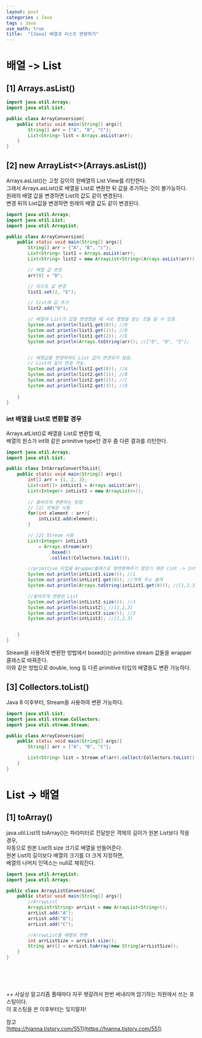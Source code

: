 ```yaml
---
layout: post
categories : Java
tags : Java
use_math: true
title:  "[Java] 배열과 리스트 변환하기"
---
```


# 배열 -> List 
## [1] Arrays.asList()
```java
import java.util.Arrays;
import java.util.List;

public class ArrayConversion{
    public static void main(String[] args){
        String[] arr = {"A", "B", "C"};
        List<String> list = Arrays.asList(arr);
    }
}
```

## [2] new ArrayList<>(Arrays.asList())
Arrays.asList()는 고정 길이의 원배열의 List View를 리턴한다.    
그래서 Arrays.asList()로 배열을 List로 변환한 뒤 값을 추가하는 것이 불가능하다.  
원래의 배열 값을 변경하면 List의 값도 같이 변경된다.   
변경 뒤의 List값을 변경하면 원래의 배열 값도 같이 변경된다.    

```java
import java.util.Arrays;
import java.util.List;
import java.util.ArrayList;

public class ArrayConversion{
    public static void main(String[] args){
        String[] arr = {"A", "B", "c"};
        List<String> list1 = Arrays.asList(arr);
        List<String> list2 = new ArrayList<String>(Arrays.asList(arr));

        // 배열 값 변경
        arr[0] = "D";

        // 리스트 값 변경
        list1.set(2, "E");

        // list에 값 추가 
        list2.add("D");

        // 배열과 List가 값을 변경했을 때 서로 영향을 받는 것을 알 수 있음. 
        System.out.println(list1.get(0)); //D
        System.out.println(list1.get(1)); //B
        System.out.println(list1.get(2)); //E
        System.out.println(Arrays.toString(arr)); //["D", "B", "E"];


        // 배열값을 변경하여도 List 값이 변경되지 않음. 
        // List의 길이 변경 가능.
        System.out.println(list2.get(0)); //A
        System.out.println(list2.get(1)); //B
        System.out.println(list2.get(2)); //C
        System.out.println(list2.get(3)); //D
        
    }
}
```

### int 배열을 List로 변환할 경우
Arrays.atList()로 배열을 List로 변환할 때,   
배열의 원소가 int와 같은 primitive type인 경우 좀 다른 결과를 리턴한다.   
```java
import java.util.Arrays;
import java.util.List;

public class IntArrayConvertToList{
    public static void main(String[] args){
        int[] arr = {1, 2, 3};
        List<int[]> intList1 = Arrays.asList(arr);
        List<Integer> intList2 = new ArrayList<>();
    
        // 올바르게 변환하는 방법
        // [1] 반복문 사용
        for(int element : arr){
            intList2.add(element);
        }

        // [2] Stream 사용
        List<Integer> intList3 
            = Arrays.stream(arr)
                .boxed()  
                .collect(Collectors.toList());

        //primitive 타입을 Wrapper클래스로 형변환해주기 않았기 때문 (int -> Integer) 
        System.out.println(intList1.size()); //1
        System.out.println(intList1.get(0)); //객체 주소 출력
        System.out.println(Arrays.toString(intList1.get(0))); //[1,2,3]

        //올바르게 변환된 List 
        System.out.println(intList2.size()); //3
        System.out.println(intList2); //[1,2,3]
        System.out.println(intList3.size()); //3
        System.out.println(intList3); //[1,2,3]


    }
}
```
Stream을 사용하여 변환한 방법에서 boxed()는 primitive stream 값들을 wrapper 클래스로 바꿔준다.   
이와 같은 방법으로 double, long 등 다른 primitive 타입의 배열들도 변환 가능하다.   

## [3] Collectors.toList()
Java 8 이후부터, Stream을 사용하여 변환 가능하다.

```java
import java.util.List;
import java.util.stream.Collectors;
import java.util.stream.Stream;

public class ArrayConversion{
    public static void main(String[] args){
        String[] arr = {"A", "B", "C"};

        List<String> list = Stream.of(arr).collect(Collectors.toList());
    }
}
```

# List -> 배열
## [1] toArray()
java.util.List의 toArray()는 파라미터로 전달받은 객체의 길이가 원본 List보다 작을 경우,  
자동으로 원본 List의 size 크기로 배열을 만들어준다.   
원본 List의 길이보다 배열의 크기를 더 크게 지정하면,   
배열의 나머지 인덱스는 null로 채워진다. 

```java
import java.util.ArrayList;
import java.util.Arrays;

public class ArrayListConversion{
    public static void main(String[] args){
        //ArrayList
        ArrayList<String> arrList = new ArrayList<String>();
        arrList.add("A");
        arrList.add("B");
        arrList.add("C");

        //ArrayList를 배열로 변환
        int arrListSize = arrList.size();
        String arr[] = arrList.toArray(new String[arrListSize]);
    }
}
```



<br><br><br>


++ 
사실상 알고리즘 풀때마다 자꾸 헷갈려서 한번 써내리며 암기하는 차원에서 쓰는 포스팅이다.    
이 포스팅을 쓴 이후부터는 잊지말자! 


참고    
[https://hianna.tistory.com/551](https://hianna.tistory.com/551)
